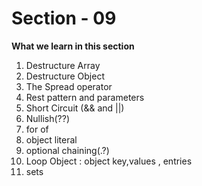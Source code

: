 # Section - 09

 **What we learn in this section**

1. Destructure Array
2. Destructure Object
3. The Spread operator
4. Rest pattern and parameters 
5. Short Circuit (&& and ||)
6. Nullish(??)
7. for of
8. object literal
9. optional chaining(.?)
10. Loop Object : object key,values , entries
11. sets

